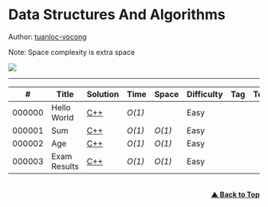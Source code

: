 # Data Structures And Algorithms

Author: [tuanloc-vocong](https://github.com/tuanloc-vocong)

Note: Space complexity is extra space

![](https://progress-bar.dev/100/?title=%20done%201%20/1&width=120)

---

| #      | Title        | Solution                         | Time   | Space  | Difficulty | Tag | Topic |
| ------ | ------------ | -------------------------------- | ------ | ------ | ---------- | --- | ----- |
| 000000 | Hello World  | [C++](./000000_hello_world.cpp)  | _O(1)_ |        | Easy       |     |       |
| 000001 | Sum          | [C++](./000001_sum.cpp)          | _O(1)_ | _O(1)_ | Easy       |     |       |
| 000002 | Age          | [C++](./000002_age.cpp)          | _O(1)_ | _O(1)_ | Easy       |     |       |
| 000003 | Exam Results | [C++](./000003_exam_results.cpp) | _O(1)_ | _O(1)_ | Easy       |     |       |

<br/>
   <div align="right">
       <b><a href="#data_structures_and_algorithms">▲ Back to Top</a></b>
   </div>
<br/>
